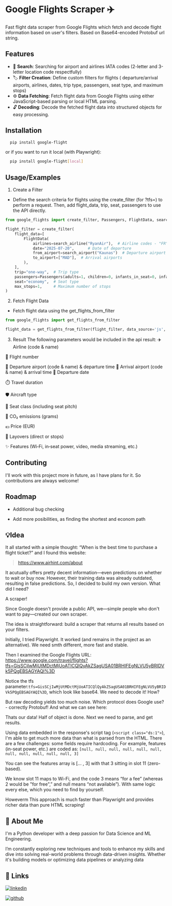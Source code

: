 # Google Flights Scraper ✈️

Fast flight data scraper from Google Flights which fetch and decode flight information based on user's filters. Based on Base64-encoded Protobuf url string.

## Features
- 🔎 **Search**: Searching for airport and airlines IATA codes (2-letter and 3-letter location code respectfully)
- 🏷️ **Filter Creation**: Define custom filters for flights ( departure/arrival airports, airlines, dates, trip type, passengers, seat type, and maximum stops)
- ⚙️ **Data Fetching**: Fetch flight data from Google Flights using either JavaScript-based parsing or local HTML parsing.
- 🔓 **Decoding**: Decode the fetched flight data into structured objects for easy processing.


## Installation

```bash
  pip install google-flight
```

or if you want to run it local (with Playwright):

```bash
  pip install google-flight[local]
```
   
## Usage/Examples

1. Create a Filter
* Define the search criteria for flights using the create_filter (for ?tfs=) to perform a request. Then, add flight_data, trip, seat, passengers to use the API directly.

```python
from google_flights import create_filter, Passengers, FlightData, search_airline, search_airport

flight_filter = create_filter(
    flight_data=[
        FlightData(
            airlines=search_airline("RyanAir"),  # Airline codes - "FR" and "RK" - can be passed as list ["FR","RK"]
            date="2025-07-20",      # Date of departure
            from_airport=search_airport("Kaunas")  # Departure airport ["KUNs"]
            to_airport=["MAD"],  # Arrival airports
        ),
    ],
    trip="one-way",  # Trip type
    passengers=Passengers(adults=1, children=0, infants_in_seat=0, infants_on_lap=0),
    seat="economy",  # Seat type
    max_stops=1,     # Maximum number of stops
)
```

2. Fetch Flight Data

* Fetch flight data using the get_flights_from_filter
```python
from google_flights import get_flights_from_filter

flight_data = get_flights_from_filter(flight_filter, data_source='js', mode="common")
```

3. Result 
The following parameters would be included in the api result:
✈️ Airline (code & name)

🔢 Flight number

🛫 Departure airport (code & name) & departure time
🛬 Arrival airport (code & name) & arrival time
📅 Departure date

⏱️ Travel duration

🛡️ Aircraft type

💺 Seat class (including seat pitch)

🌱 CO₂ emissions (grams)

💶 Price (EUR)

🔄 Layovers (direct or stops)

✨ Features (Wi‑Fi, in‑seat power, video, media streaming, etc.)
## Contributing

I'll work with this project more in future, as I have plans for it. So contributions are always welcome!


## Roadmap

- Additional bug checking

- Add more posibilities, as finding the shortest and econom path


## 💡Idea
It all started with a simple thought: “When is the best time to purchase a flight ticket?” and I found this website:
> https://www.airhint.com/about

It acutually offers pretty decent information—even predictions on whether to wait or buy now.  However, their training data was already outdated, resulting in false predictions. So, I decided to build my own version. What did I need? 

A scraper!


Since Google doesn't provide a public API, we—simple people who don't want to pay—created our own scraper.

The idea is straightforward: build a scraper that returns all results based on your filters.

Initially, I tried Playwright. It worked (and remains in the project as an alternative). We need smth different, more fast and stable. 

Then I examined the Google Flights URL: 
https://www.google.com/travel/flights?tfs=GisSCjIwMjUtMDctMjUoATICQlQyAkZSagUSA01BRHIFEgNLVU5yBRIDVk5PQgEBSAGYAQI%3D

Notice the tfs parameter:```tfs=GisSCjIwMjUtMDctMjUoATICQlQyAkZSagUSA01BRHIFEgNLVU5yBRIDVk5PQgEBSAGYAQI%3D```, which look like base64. We need to decode it! How?  

But raw decoding yields too much noise. Which protocol does Google use?  -  correctly Protobuf! 
And what we can see here: 

Thats our data! Half of object is done. Next we need to parse, and get results.

Using data embedded in the response's script tag (```<script class="ds:1">```), I'm able to get much more data than what is parsed from the HTML. 
There are a few challenges: some fields require hardcoding. For example, features (in-seat power, etc.) are coded as: ```[null, null, null, null, null, null, null, null, null, null, null, 3]```

You can see the features array is [… , 3] with that 3 sitting in slot 11 (zero-based).

We know slot 11 maps to Wi-Fi, and the code 3 means “for a fee” (whereas 2 would be "for free",” and null means “not available”). With same logic every else, which you need to find by yourself.

Howeverm This approach is much faster than Playwright and provides richer data than pure HTML scraping!
## 🚀 About Me
I'm a Python developer with a deep passion for Data Science and ML Engineering. 

I’m constantly exploring new techniques and tools to enhance my skills and dive into solving real-world problems through data-driven insights. Whether it's building models or optimizing data pipelines or analyzing data 


## 🔗 Links
[![linkedin](https://img.shields.io/badge/linkedin-0A66C2?style=for-the-badge&logo=linkedin&logoColor=white)](https://www.linkedin.com/in/daniil-chuhai/)

[![github](https://img.shields.io/badge/GitHub-181717?logo=github&logoColor=fff&style=for-the-badge)](https://github.com/hexus07)

